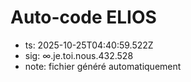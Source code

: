 # Auto-code ELIOS
- ts: 2025-10-25T04:40:59.522Z
- sig: ∞.je.toi.nous.432.528
- note: fichier généré automatiquement